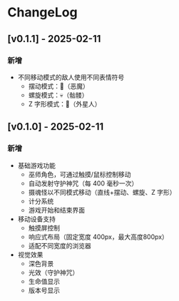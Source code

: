 # ChangeLog

## [v0.1.1] - 2025-02-11

### 新增
- 不同移动模式的敌人使用不同表情符号
  - 摆动模式：👿（恶魔）
  - 螺旋模式：💀（骷髅）
  - Z 字形模式：👾（外星人）

## [v0.1.0] - 2025-02-11

### 新增
- 基础游戏功能
  - 巫师角色，可通过触摸/鼠标控制移动
  - 自动发射守护神咒（每 400 毫秒一次）
  - 摄魂怪以不同模式移动（直线+摆动、螺旋、Z 字形）
  - 计分系统
  - 游戏开始和结束界面
- 移动设备支持
  - 触摸屏控制
  - 响应式布局（固定宽度 400px，最大高度800px）
  - 适配不同宽度的浏览器
- 视觉效果
  - 深色背景
  - 光效（守护神咒）
  - 生命值显示
  - 版本号显示
